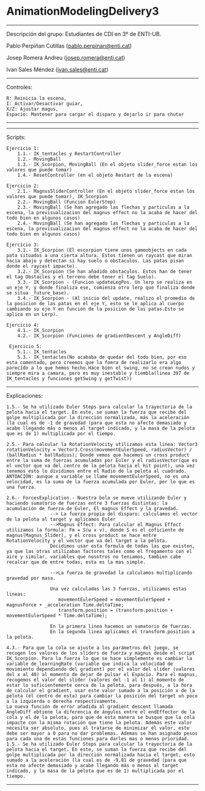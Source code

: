# AnimationModelingDelivery3
--------------------------------------------------------------------------

Descripción del grupo: Estudiantes de CDI en 3º de ENTI-UB.

Pablo Perpiñan Cutillas (pablo.perpinan@enti.cat)

Josep Romera Andreu (josep.romera@enti.cat)

Ivan Sales Méndez (ivan.sales@enti.cat)

--------------------------------------------------------------------------

Controles:

    R: Reinicia la escena,
    I: Activar/Desactivar guiar,
    X/Z: Ajustar magus,
    Espacio: Mantener para cargar el disparo y dejarlo ir para chutar
--------------------------------------------------------------------------

--------------------------------------------------------------------------

Scripts:

    Ejercicio 1:
        1.1.- IK_tentacles y RestartController
        1.2.- MovingBall
        1.3.- IK_Scorpion, MovingBall (En el objeto slider_force estan los valores que puede tomar)
        1.4.- ResetController (en el objeto Restart de la escena)

    Ejercicio 2:
        2.1.- MagnusSliderController (En el objeto slider_force estan los valores que puede tomar), IK_Scorpion
        2.2.- MovingBall (Funcion EulerStep)
        2.3.- MovingBall (Se han agregado las flechas y particulas a la escena, la previsualizacion del magnus effect no la acaba de hacer del todo bien en algunos casos)
        2.4.- MovingBall (Se han agregado las flechas y particulas a la escena, la previsualizacion del magnus effect no la acaba de hacer del todo bien en algunos casos)

    Ejercicio 3:
	    3.1.- IK_Scorpion (El escorpion tiene unos gameobjects en cada pata situados a una cierta altura. Estos tienen un raycast que miran hacia abajo y detectan si hay suelo o obstaculos. Las patas pisan donde el raycast impacte).
	    3.2.- IK_Scorpion (Se han añadido obstaculos. Estos han de tener el tag Obstacles y el terreno debe tener el tag Suelo).
	    3.3.- IK_Scorpion - (Funcion updateLegPos. Un lerp se realiza en un eje Y, y donde finaliza ese, comienza otro lerp que finaliza donde se situa _future_base).
	    3.4.- IK_Scorpion - (Al inicio del update, realizo el promedio de la posicion de las patas en el eje Y, esto se le aplica al cuerpo cambiando su eje Y en funcion de la posicion de las patas.Esto se aplica en un Lerp).
        
    Ejercicio 4:
        4.1.- IK_Scorpion
		4.2.- IK_Scorpion (Funciones de gradientDescent y AngleDiff)

     Ejercicio 5:
        5.1.- IK_tentacles
        5.3.- IK_tentacles(No acababa de quedar del todo bien, por eso esta comentado, pero creemos que la fomra de realizarlo era algo parecido a lo que hemos hecho.Hace bien el swing, no se crean nudos y siempre mira a camara, pero es muy inestable y tiembla(linea 397 de IK_tentacles y funciones getSwing y getTwist))

--------------------------------------------------------------------------

Explicaciones:

    1.5.- Se ha utilizado Euler Steps para calcular la trayectoria de la pelota hacia el target. En este, se suman la fuerza que recibe del golpe multiplicada por la dirección normalizada, más la aceleración (la cual es de -1 de gravedad (para que esta no afecte demasiado y acabe llegando más o menos al target indicado, y la masa de la pelota que es de 1) multiplicada por el tiempo.
	
    2.5.- Para calcular la RotationVelocity utilizamos esta linea: Vector3 rotationVelocity = Vector3.Cross(movementEulerSpeed, radiusVector) / (ballRadius * ballRadius); Donde vemos que hacemos un cross product entre la suma de fuerzas acumuladas por Euler y el radiusVector(que es el vector que va del centro de la pelota hacia el hit point), una vez tenemos esto lo dividimos entre el Radio de la pelota al cuadrado. ANTOACIÓN: aunque a variable se llame movementEulerSpeed, no es una velocidad, es la suma de la fuerza acumulada por Euler, por lo que es una fuerza.

    2.6.- ForcesExplication.- Nuestra bola se mueve utilizando Euler y haciendo sumatorio de fuerzas entre 3 fuerzas distintas: la acumulación de fuerza de Euler, El magnus Effect y la gravedad.
                    --> La fuerza propia del disparo: calculamos el vector de la pelota al target y aplicamos Euler
                    -->Magnus Effect: Para calcular el Magnus Effect utilizamos la formula: Fm = S(ω x v), donde S es el coficiente de magnus(Magnus_Slider), y el cross product se hace entre RotationVelocity y el vector que va del target a la pelota.
                    Decidimos usar esta formula de todas las que existen, ya que las otras utilizaban factores tales como el fregamento con el aire y similar, variables que nosotros no teniamos, tambien cabe recalcar que de entre todas, esta es la mas simple.

                    -->La fuerza de gravedad la calculamos multiplicando gravedad por masa.

                    Una vez calculadas las 3 fuerzas, utilizamos estas lineas:
                       movementEulerSpeed = movementEulerSpeed + magnusForce + _acceleration Time.deltaTime;
                       transform.position = (transform.position + movementEulerSpeed * Time.deltaTime);

                    En la primera linea hacemos un sumatorio de fuerzas.
                    En la segunda linea aplicamos el transform.position a la pelota.

	4.3.- Para que la cola se ajuste a los parámetros del juego, se recogen los valores de los sliders de fuerza y magnus desde el script IK_Scorpion. Para la fuerza lo que se hace simplemente es cambiar la variable de_learningRate (variable que indica la velocidad de movimiento dependiendo del gradient) por el valor del slider (valores del x al 40) al momento de dejar de pulsar el Espacio. Para el magnus, recogemos el valor del slider (valores del -1 al 1) al momento de estar lo suficientemente cerca de la pelota, para después, a la hora de calcular el gradient, usar este valor sumado a la posición x de la pelota (el centro de esta) para cambiar la posición del target un poco a la izquierda o derecha respectivamente.
	La nueva función de error añadida al gradient descent llamada AngleDiff obtiene la diferencia de ángulos entre el endEffector de la cola y el de la pelota, para que de esta manera se busque que la cola impacte con la misma rotación que tiene la pelota. Además este valor necesita ser absoluto, pues al tratarse de minimizar el valor, este debe ser mayor a 0 para no dar problemas. Ademas se han asignado pesos para cada una de estas funciones para darles mas o menos prioridad.
    1.5.- Se ha utilizado Euler Steps para calcular la trayectoria de la pelota hacia el target. En este, se suman la fuerza que recibe del golpe multiplicada por la dirección normalizada hacia el target, esto sumado a la aceleración (la cual es de -9.81 de gravedad (para que esta no afecte demasiado y acabe llegando más o menos al target indicado, y la masa de la pelota que es de 1) multiplicada por el tiempo.

--------------------------------------------------------------------------
